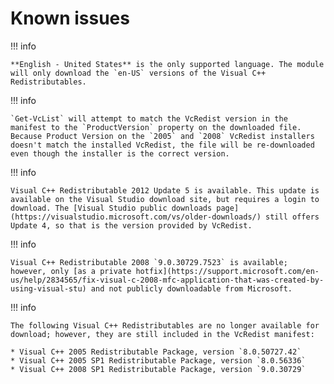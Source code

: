# Known issues

!!! info

    **English - United States** is the only supported language. The module will only download the `en-US` versions of the Visual C++ Redistributables.

!!! info

    `Get-VcList` will attempt to match the VcRedist version in the manifest to the `ProductVersion` property on the downloaded file. Because Product Version on the `2005` and `2008` VcRedist installers doesn't match the installed VcRedist, the file will be re-downloaded even though the installer is the correct version.

!!! info

    Visual C++ Redistributable 2012 Update 5 is available. This update is available on the Visual Studio download site, but requires a login to download. The [Visual Studio public downloads page](https://visualstudio.microsoft.com/vs/older-downloads/) still offers Update 4, so that is the version provided by VcRedist.

!!! info

    Visual C++ Redistributable 2008 `9.0.30729.7523` is available; however, only [as a private hotfix](https://support.microsoft.com/en-us/help/2834565/fix-visual-c-2008-mfc-application-that-was-created-by-using-visual-stu) and not publicly downloadable from Microsoft.

!!! info

    The following Visual C++ Redistributables are no longer available for download; however, they are still included in the VcRedist manifest:
 
    * Visual C++ 2005 Redistributable Package, version `8.0.50727.42`
    * Visual C++ 2005 SP1 Redistributable Package, version `8.0.56336`
    * Visual C++ 2008 SP1 Redistributable Package, version `9.0.30729`

